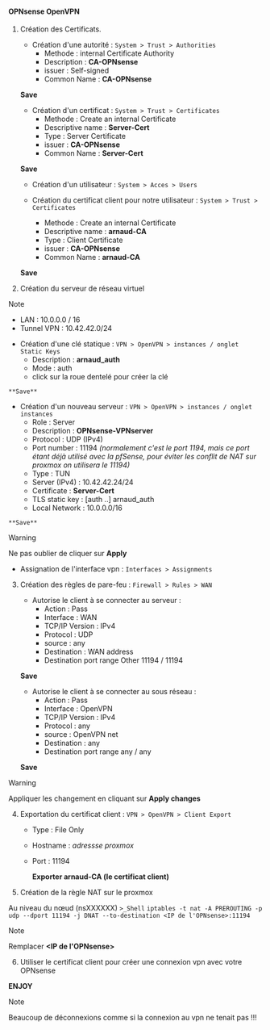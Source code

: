 #### OPNsense OpenVPN

1. Création des Certificats.
   * Création d'une autorité : `System > Trust > Authorities`
	  - Methode : internal Certificate Authority
	  - Description : **CA-OPNsense**
	  - issuer : Self-signed
	  - Common Name : **CA-OPNsense**
		
	**Save**
		
   * Création d'un certificat : `System > Trust > Certificates`
	  - Methode : Create an internal Certificate
	  - Descriptive name : **Server-Cert**
	  - Type : Server Certificate
	  - issuer : **CA-OPNsense**
	  - Common Name : **Server-Cert**
		
	**Save**
		
   * Création d'un utilisateur : `System > Acces > Users`
	
   * Création du certificat client pour notre utilisateur : `System > Trust > Certificates`
	  - Methode : Create an internal Certificate
	  - Descriptive name : **arnaud-CA**
	  - Type : Client Certificate
	  - issuer : **CA-OPNsense**
	  - Common Name : **arnaud-CA**
		
	**Save**
		
2. Création du serveur de réseau virtuel

> [!NOTE]
> - LAN : 10.0.0.0 / 16
> - Tunnel VPN : 10.42.42.0/24

   * Création d'une clé statique : `VPN > OpenVPN > instances / onglet Static Keys`
     - Description : **arnaud_auth**
	 - Mode : auth
	 - click sur la roue dentelé pour créer la clé
		
	**Save**
		
   * Création d'un nouveau serveur : `VPN > OpenVPN > instances / onglet instances`
	  - Role : Server
	  - Description : **OPNsense-VPNserver**
	  - Protocol : UDP (IPv4)
	  - Port number : 11194  _(normalement c'est le port 1194, mais ce port étant déjà utilisé avec la pfSense, pour éviter les conflit de NAT sur proxmox on utilisera le 11194)_
	  - Type : TUN
	  - Server (IPv4) : 10.42.42.24/24
	  - Certificate : **Server-Cert**
	  - TLS static key : [auth ..] arnaud_auth
	  - Local Network : 10.0.0.0/16
		
	**Save**
		
> [!WARNING]
> Ne pas oublier de cliquer sur **Apply**

   * Assignation de l'interface vpn : `Interfaces > Assignments`

3. Création des règles de pare-feu : `Firewall > Rules > WAN`

   * Autorise le client à se connecter au serveur : 
	  - Action : Pass
	  - Interface : WAN
	  - TCP/IP Version : IPv4
	  - Protocol : UDP
	  - source : any
	  - Destination : WAN address
	  - Destination port range 
		  Other
		  11194 / 11194
		
	**Save**
		
   * Autorise le client à se connecter au sous réseau : 
	  - Action : Pass
	  - Interface : OpenVPN
	  - TCP/IP Version : IPv4
	  - Protocol : any
	  - source : OpenVPN net
	  - Destination : any
      - Destination port range 
		  any / any
		
	**Save**
		
> [!WARNING]
> Appliquer les changement en cliquant sur **Apply changes**
	
4. Exportation du certificat client : `VPN > OpenVPN > Client Export`
	  
   - Type : File Only
   - Hostname : *adressse proxmox*
   - Port : 11194

	 **Exporter arnaud-CA (le certificat client)**

5. Création de la règle NAT sur le proxmox

  Au niveau du nœud (nsXXXXXX) `>_Shell`
	```
	iptables -t nat -A PREROUTING -p udp --dport 11194 -j DNAT --to-destination <IP de l'OPNsense>:11194
	```
	
> [!NOTE]
> Remplacer **<IP de l'OPNsense>** 
	
6. Utiliser le certificat client pour créer une connexion vpn avec votre OPNsense

**ENJOY**

> [!NOTE]
> Beaucoup de déconnexions comme si la connexion au vpn ne tenait pas !!!

